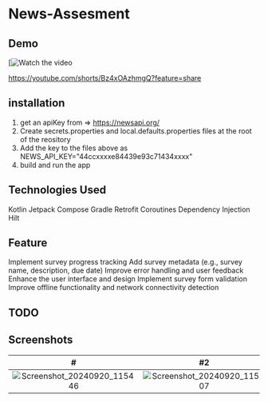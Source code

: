 # News-Assesment
## Demo
[![Watch the video]()

https://youtube.com/shorts/Bz4xOAzhmgQ?feature=share


## installation
1. get an apiKey from => https://newsapi.org/
2. Create secrets.properties and local.defaults.properties files at the root of the reository
2. Add the key to the files above as NEWS_API_KEY="44ccxxxxe84439e93c71434xxxx"
3. build and run the app


## Technologies Used

Kotlin
Jetpack Compose
Gradle
Retrofit
Coroutines
Dependency Injection Hilt

## Feature

Implement survey progress tracking
Add survey metadata (e.g., survey name, description, due date)
Improve error handling and user feedback
Enhance the user interface and design
Implement survey form validation
Improve offline functionality and network connectivity detection

## TODO


## Screenshots
|                                                                  #                                                                   |                                                                 #2                                                                   |
|:------------------------------------------------------------------------------------------------------------------------------------:|:------------------------------------------------------------------------------------------------------------------------------------:|
| ![Screenshot_20240920_115446](https://github.com/user-attachments/assets/5c12a455-eceb-47a8-8bda-f25766c9fdea) | ![Screenshot_20240920_115507](https://github.com/user-attachments/assets/d74a2c84-bb03-4812-84c3-caf5116da1f1) |
